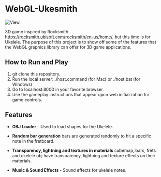 # WebGL-Ukesmith

![View](https://user-images.githubusercontent.com/20799440/70561358-48c28100-1b58-11ea-9547-a66276162327.png)

3D game inspired by Rocksmith: https://rocksmith.ubisoft.com/rocksmith/en-us/home/, but this time is for Ukelele. The purpose of this project is to show off some of the features that the WebGL graphics library can offer for 3D game applications.

## How to Run and Play

1. git clone this repository.
2. Run the local server: ./host.command (for Mac) or ./host.bat (for Windows)
3. Go to localhost:8000 in your favorite browser.
4. Use the gameplay instructions that appear upon web initialization for game controls.

## Features

* **OBJ Loader** - Used to load shapes for the Ukelele.

* **Random bar generation** bars are generated randomly to hit a specific note in the fretboard. 

* **Transparency, lightning and textures in materials** cubemap, bars, frets and ukelele.obj have transparency, lightning and texture effects on their materials.  

* **Music & Sound Effects** - Sound effects for ukelele notes.
